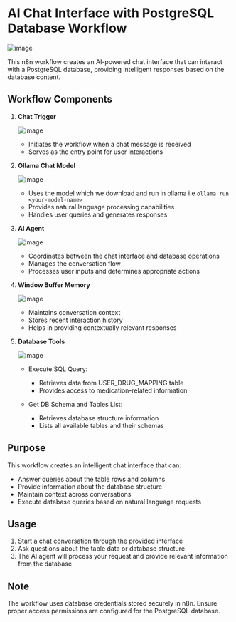 # AI Chat Interface with PostgreSQL Database Workflow

![image](https://github.com/user-attachments/assets/8d3271c6-af80-482a-8eea-1008b4c45d32)

This n8n workflow creates an AI-powered chat interface that can interact with a PostgreSQL database, providing intelligent responses based on the database content.

## Workflow Components

1. **Chat Trigger**

   ![image](https://github.com/user-attachments/assets/d2ad03dd-a765-4bf5-b5ee-4b646e19707c)

   - Initiates the workflow when a chat message is received
   - Serves as the entry point for user interactions

3. **Ollama Chat Model**

   ![image](https://github.com/user-attachments/assets/379f3872-42b1-4a30-a6db-49885b2538b1)

   - Uses the model which we download and run in ollama i.e ```ollama run <your-model-name>```
   - Provides natural language processing capabilities
   - Handles user queries and generates responses

5. **AI Agent**

   ![image](https://github.com/user-attachments/assets/4e97b1b4-569e-4ed1-a1d6-1da31b1d7d2a)
   
   - Coordinates between the chat interface and database operations
   - Manages the conversation flow
   - Processes user inputs and determines appropriate actions

7. **Window Buffer Memory**

   ![image](https://github.com/user-attachments/assets/20ed241e-47b6-401c-b953-a8a43b3fb729)

   - Maintains conversation context
   - Stores recent interaction history
   - Helps in providing contextually relevant responses

9. **Database Tools**

   ![image](https://github.com/user-attachments/assets/5e0239cc-f17c-47bd-a3ad-1b0e06c3e764)

   - Execute SQL Query:
     - Retrieves data from USER_DRUG_MAPPING table
     - Provides access to medication-related information

   - Get DB Schema and Tables List:
     - Retrieves database structure information
     - Lists all available tables and their schemas

## Purpose

This workflow creates an intelligent chat interface that can:
- Answer queries about the table rows and columns
- Provide information about the database structure
- Maintain context across conversations
- Execute database queries based on natural language requests

## Usage

1. Start a chat conversation through the provided interface
2. Ask questions about the table data or database structure
3. The AI agent will process your request and provide relevant information from the database

## Note

The workflow uses database credentials stored securely in n8n. Ensure proper access permissions are configured for the PostgreSQL database.
